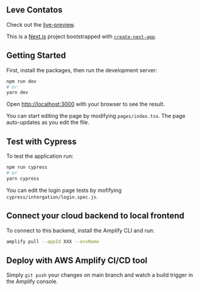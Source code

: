 ## Leve Contatos

Check out the [live-preview](https://main.dcj0rgv0wuk5j.amplifyapp.com/).

This is a [Next.js](https://nextjs.org/) project bootstrapped with [`create-next-app`](https://github.com/vercel/next.js/tree/canary/packages/create-next-app).

## Getting Started

First, install the packages, then run the development server:

```bash
npm run dev
# or
yarn dev
```

Open [http://localhost:3000](http://localhost:3000) with your browser to see the result.

You can start editing the page by modifying `pages/index.tsx`. The page auto-updates as you edit the file.


## Test with Cypress

To test the application run:

```bash
npm run cypress
# or
yarn cypress
```

You can edit the login page tests by mofifying `cypress/intergation/login.spec.js`. 

## Connect your cloud backend to local frontend

To connect to this backend, install the Amplify CLI and run:

```bash
amplify pull --appId XXX --envName
```

## Deploy with AWS Amplify CI/CD tool

Simply `git push` your changes on main branch  and watch a build trigger in the Amplify console. 
